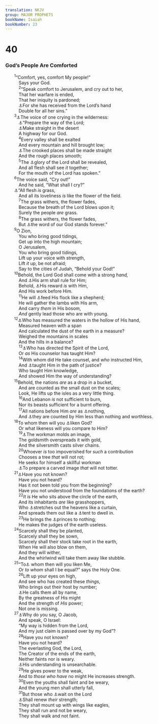 ```yaml
---
translation: NKJV
group: MAJOR PROPHETS
bookName: Isaiah 
bookNumber: 23
---
```


<div class="title"><h1>40</h1><h3>God’s People Are Comforted</h3></div>
<span class="verse es_40_1">  <sup>1</sup>“Comfort, yes, comfort My people!”<br/>   Says your God.<br/></span>
<span class="verse es_40_2">   <sup>2</sup>“Speak comfort to Jerusalem, and cry out to her,<br/>   That her warfare is ended,<br/>   That her iniquity is pardoned;<br/>   <a data-toggle="tooltip" data-placement="bottom" title="Is. 61:7">⚓</a>For she has received from the Lord’s hand<br/>   Double for all her sins.”<br/></span>
<span class="verse es_40_3">  <sup>3</sup><a data-toggle="tooltip" data-placement="bottom" title="Matt. 3:3; Mark 1:3; Luke 3:4–6; John 1:23">⚓</a>The voice of one crying in the wilderness:<br/>   <a data-toggle="tooltip" data-placement="bottom" title="(Mal. 3:1; 4:5, 6)">⚓</a>“Prepare the way of the Lord;<br/>   <a data-toggle="tooltip" data-placement="bottom" title="Ps. 68:4">⚓</a>Make straight in the desert<br/>   A highway for our God.<br/></span>
<span class="verse es_40_4">   <sup>4</sup>Every valley shall be exalted<br/>   And every mountain and hill brought low;<br/>   <a data-toggle="tooltip" data-placement="bottom" title="Is. 45:2">⚓</a>The crooked places shall be made straight<br/>   And the rough places smooth;<br/></span>
<span class="verse es_40_5">   <sup>5</sup>The <a data-toggle="tooltip" data-placement="bottom" title="Is. 35:2">⚓</a>glory of the Lord shall be revealed,<br/>   And all flesh shall see <i>it</i> together;<br/>   For the mouth of the Lord has spoken.”<br/></span>
<span class="verse es_40_6">  <sup>6</sup>The voice said, “Cry out!”<br/>   And he said, “What shall I cry?”<br/>  <a data-toggle="tooltip" data-placement="bottom" title="Job 14:2; James 1:10; 1 Pet. 1:24, 25">⚓</a>“All flesh <i>is</i> grass,<br/>   And all its loveliness <i>is</i> like the flower of the field.<br/></span>
<span class="verse es_40_7">   <sup>7</sup>The grass withers, the flower fades,<br/>   Because the breath of the Lord blows upon it;<br/>   Surely the people <i>are</i> grass.<br/></span>
<span class="verse es_40_8">   <sup>8</sup>The grass withers, the flower fades,<br/>   But <a data-toggle="tooltip" data-placement="bottom" title="(John 12:34)">⚓</a>the word of our God stands forever.”<br/></span>
<span class="verse es_40_9">  <sup>9</sup>O Zion,<br/>   You who bring good tidings,<br/>   Get up into the high mountain;<br/>   O Jerusalem,<br/>   You who bring good tidings,<br/>   Lift up your voice with strength,<br/>   Lift <i>it</i> up, be not afraid;<br/>   Say to the cities of Judah, “Behold your God!”<br/></span>
<span class="verse es_40_10">  <sup>10</sup>Behold, the Lord God shall come with a strong <i>hand,</i><br/>   And <a data-toggle="tooltip" data-placement="bottom" title="Is. 59:16, 18">⚓</a>His arm shall rule for Him;<br/>   Behold, <a data-toggle="tooltip" data-placement="bottom" title="Is. 62:11; Rev. 22:12">⚓</a>His reward <i>is</i> with Him,<br/>   And His work before Him.<br/></span>
<span class="verse es_40_11">   <sup>11</sup>He will <a data-toggle="tooltip" data-placement="bottom" title="Jer. 31:10; (Ezek. 34:23, 31); Mic. 5:4; (John 10:11, 14–16; Heb. 13:20; 1 Pet. 2:25)">⚓</a>feed His flock like a shepherd;<br/>   He will gather the lambs with His arm,<br/>   And carry <i>them</i> in His bosom,<br/>   <i>And</i> gently lead those who are with young.<br/></span>
<span class="verse es_40_12">  <sup>12</sup><a data-toggle="tooltip" data-placement="bottom" title="Prov. 30:4">⚓</a>Who has measured the waters in the hollow of His hand,<br/>   Measured heaven with a span<br/>   And calculated the dust of the earth in a measure?<br/>   Weighed the mountains in scales<br/>   And the hills in a balance?<br/></span>
<span class="verse es_40_13">   <sup>13</sup><a data-toggle="tooltip" data-placement="bottom" title="Job 21:22; Rom. 11:34; (1 Cor. 2:16)">⚓</a>Who has directed the Spirit of the Lord,<br/>   Or <i>as</i> His counselor has taught Him?<br/></span>
<span class="verse es_40_14">   <sup>14</sup>With whom did He take counsel, and <i>who</i> instructed Him,<br/>   And <a data-toggle="tooltip" data-placement="bottom" title="Job 36:22, 23">⚓</a>taught Him in the path of justice?<br/>   Who taught Him knowledge,<br/>   And showed Him the way of understanding?<br/></span>
<span class="verse es_40_15">  <sup>15</sup>Behold, the nations <i>are</i> as a drop in a bucket,<br/>   And are counted as the small dust on the scales;<br/>   Look, He lifts up the isles as a very little thing.<br/></span>
<span class="verse es_40_16">   <sup>16</sup>And Lebanon <i>is</i> not sufficient to burn,<br/>   Nor its beasts sufficient for a burnt offering.<br/></span>
<span class="verse es_40_17">   <sup>17</sup>All nations before Him <i>are</i> as <a data-toggle="tooltip" data-placement="bottom" title="Dan. 4:35">⚓</a>nothing,<br/>   And <a data-toggle="tooltip" data-placement="bottom" title="Ps. 62:9">⚓</a>they are counted by Him less than nothing and worthless.<br/></span>
<span class="verse es_40_18">  <sup>18</sup>To whom then will you <a data-toggle="tooltip" data-placement="bottom" title="Ex. 8:10; 15:11; 1 Sam. 2:2; Is. 46:5; (Mic. 7:18); Acts 17:29">⚓</a>liken God?<br/>   Or what likeness will you compare to Him?<br/></span>
<span class="verse es_40_19">   <sup>19</sup><a data-toggle="tooltip" data-placement="bottom" title="Ps. 115:4–8; Is. 41:7; 44:10; Hab. 2:18, 19">⚓</a>The workman molds an image,<br/>   The goldsmith overspreads it with gold,<br/>   And the silversmith casts silver chains.<br/></span>
<span class="verse es_40_20">   <sup>20</sup>Whoever <i>is</i> too impoverished for <i>such</i> a contribution<br/>   Chooses a tree <i>that</i> will not rot;<br/>   He seeks for himself a skillful workman<br/>   <a data-toggle="tooltip" data-placement="bottom" title="1 Sam. 5:3, 4; Is. 41:7; 46:7; Jer. 10:3">⚓</a>To prepare a carved image <i>that</i> will not totter.<br/></span>
<span class="verse es_40_21">  <sup>21</sup><a data-toggle="tooltip" data-placement="bottom" title="Ps. 19:1; Is. 37:26; Acts 14:17; Rom. 1:19">⚓</a>Have you not known?<br/>   Have you not heard?<br/>   Has it not been told you from the beginning?<br/>   Have you not understood from the foundations of the earth?<br/></span>
<span class="verse es_40_22">   <sup>22</sup><i>It</i> <i>is</i> He who sits above the circle of the earth,<br/>   And its inhabitants <i>are</i> like grasshoppers,<br/>   Who <a data-toggle="tooltip" data-placement="bottom" title="Job 9:8; Ps. 104:2; Is. 42:5; 44:24; Jer. 10:12">⚓</a>stretches out the heavens like a curtain,<br/>   And spreads them out like a <a data-toggle="tooltip" data-placement="bottom" title="Job 36:29; Ps. 19:4">⚓</a>tent to dwell in.<br/></span>
<span class="verse es_40_23">   <sup>23</sup>He brings the <a data-toggle="tooltip" data-placement="bottom" title="Job 12:21; Ps. 107:40; Is. 34:12; (1 Cor. 1:26–29)">⚓</a>princes to nothing;<br/>   He makes the judges of the earth useless.<br/></span>
<span class="verse es_40_24">  <sup>24</sup>Scarcely shall they be planted,<br/>   Scarcely shall they be sown,<br/>   Scarcely shall their stock take root in the earth,<br/>   When He will also blow on them,<br/>   And they will wither,<br/>   And the whirlwind will take them away like stubble.<br/></span>
<span class="verse es_40_25">  <sup>25</sup>“To<a data-toggle="tooltip" data-placement="bottom" title="(Deut. 4:15); Is. 40:18; (John 14:9; Col. 1:15)">⚓</a> whom then will you liken Me,<br/>   Or <i>to</i> <i>whom</i> shall I be equal?” says the Holy One.<br/></span>
<span class="verse es_40_26">   <sup>26</sup>Lift up your eyes on high,<br/>   And see who has created these <i>things,</i><br/>   Who brings out their host by number;<br/>   <a data-toggle="tooltip" data-placement="bottom" title="Ps. 147:4">⚓</a>He calls them all by name,<br/>   By the greatness of His might<br/>   And the strength of <i>His</i> power;<br/>   Not one is missing.<br/></span>
<span class="verse es_40_27">  <sup>27</sup><a data-toggle="tooltip" data-placement="bottom" title="Is. 54:7, 8">⚓</a>Why do you say, O Jacob,<br/>   And speak, O Israel:<br/>   “My way is hidden from the Lord,<br/>   And my just claim is passed over by my God”?<br/></span>
<span class="verse es_40_28">   <sup>28</sup>Have you not known?<br/>   Have you not heard?<br/>   The everlasting God, the Lord,<br/>   The Creator of the ends of the earth,<br/>   Neither faints nor is weary.<br/>   <a data-toggle="tooltip" data-placement="bottom" title="Ps. 147:5; Eccl. 11:5; Rom. 11:33">⚓</a>His understanding is unsearchable.<br/></span>
<span class="verse es_40_29">   <sup>29</sup>He gives power to the weak,<br/>   And to <i>those</i> <i>who</i> <i>have</i> no might He increases strength.<br/></span>
<span class="verse es_40_30">   <sup>30</sup>Even the youths shall faint and be weary,<br/>   And the young men shall utterly fall,<br/></span>
<span class="verse es_40_31">   <sup>31</sup>But those who <a data-toggle="tooltip" data-placement="bottom" title="Is. 30:15; 49:23">⚓</a>wait on the Lord<br/>   <a data-toggle="tooltip" data-placement="bottom" title="(Job 17:9); Ps. 103:5; (2 Cor. 4:8–10, 16)">⚓</a>Shall renew <i>their</i> strength;<br/>   They shall mount up with wings like eagles,<br/>   They shall run and not be weary,<br/>   They shall walk and not faint.<br/></span>
